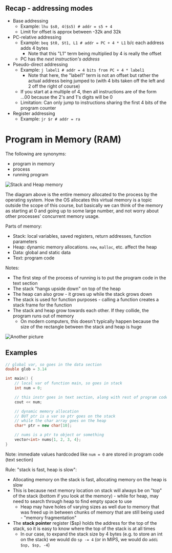 ## Recap - addressing modes

- Base addressing
  - Example: `lhu $s0, 4($s5) # addr = s5 + 4`
  - Limit for offset is approx between -32k and 32k
- PC-relative addressing
  - Example: `beq $t0, $t1, L1 # addr = PC + 4 * L1` b/c each address adds 4 bytes
    - Note that this "L1" term being multiplied by 4 is really the offset
  - PC has the *next instruction's address*
- Pseudo-direct addressing
  - Example: `j label1 # addr = 4 bits from PC + 4 * label1`
    - Note that here, the "label1" term is not an offset but rather the actual address being jumped to (with 4 bits taken off the left and 2 off the right of course)
  - If you start at a multiple of 4, then all instructions are of the form ...00 because the 2's and 1's digits will be 0
  - Limitation: Can only jump to instructions sharing the first 4 bits of the program counter
- Register addressing
  - Example: `jr $r # addr = ra`

# Program in Memory (RAM)

The following are synonyms:

- program in memory
- process
- running program

![Stack and Heap memory](2025-01-20-18-38-40.png)

The diagram above is the entire memory allocated to the process by the operating system. How the OS allocates this virtual memory is a topic outside the scope of this course, but basically we can think of the memory as starting at 0 and going up to some large number, and not worry about other processes' concurrent memory usage.

Parts of memory:

- Stack: local variables, saved registers, return addresses, function parameters
- Heap: dynamic memory allocations. `new`, `malloc`, etc. affect the heap
- Data: global and static data
- Text: program code

Notes:

- The first step of the process of running is to put the program code in the text section
- The stack "hangs upside down" on top of the heap
- The heap can also grow - it grows up while the stack grows down
- The stack is used for function purposes - calling a function creates a stack frame for the function
- The stack and heap grow towards each other. If they collide, the program runs out of memory 
  - On modern computers, this doesn't typically happen because the size of the rectangle between the stack and heap is huge

![Another picture](2025-01-20-18-46-55.png)

## Examples

```c++
// global var, so goes in the data section
double glob = 3.14

int main() {
    // local var of function main, so goes in stack
    int num = 0;

    // this instr goes in text section, along with rest of program code
    cout << num;

    // dynamic memory allocation
    // BUT ptr is a var so ptr goes on the stack
    // while the char array goes on the heap
    char* ptr = new char[10];

    // nums is a ptr to object or something
    vector<int> nums{1, 2, 3, 4};
}
```

Note: immediate values hardcoded like `num = 0` are stored in program code (text section)

Rule: "stack is fast, heap is slow":

- Allocating memory on the stack is fast, allocating memory on the heap is slow
- This is because next memory location on stack will always be on "top" of the stack (bottom if you look at the memory) - while for heap, may need to search through heap to find empty space to use
  - Heap may have holes of varying sizes as well due to memory that was freed up in between chunks of memory that are still being used - "memory fragmentation"
- The **stack pointer** register ($sp) holds the address for the top of the stack, so it is easy to know where the top of the stack is at all times
  - In our case, to expand the stack size by 4 bytes (e.g. to store an int on the stack) we would do `sp -= 4` (or in MIPS, we would do `addi $sp, $sp, -4`)